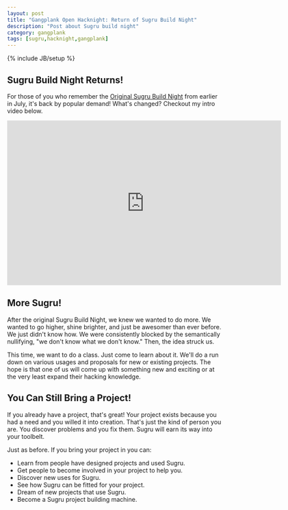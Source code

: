 ```yaml
---
layout: post
title: "Gangplank Open Hacknight: Return of Sugru Build Night"
description: "Post about Sugru build night"
category: gangplank
tags: [sugru,hacknight,gangplank]
---
```

{% include JB/setup %}

<!-- Place this tag where you want the widget to render. -->
<div><div class="g-post" data-href="https://plus.google.com/111951403234494220528/posts/a22rA1ZZGki"></div></div>

## Sugru Build Night Returns!

For those of you who remember the [Original Sugru Build Night](/gangplank/2013/07/30/gangplank-open-hacknight-sugru-build-night/) from
earlier in July, it's back by popular demand! What's changed? Checkout my intro video below.

<embed width="640" height="385" allowfullscreen="false" quality="high"
name="movie_player" id="movie_player" style=""
src="http://www.youtube.com/v/4lxGdnWn2Ic?hd=1&showinfo=0&amp;enablejsapi=1&amp;et=OEgsToPDskJni4UfFH3f0WbK6L_15ohf&amp;hl=en_US&amp;fs=1"
type="application/x-shockwave-flash" />

## More Sugru!

After the original Sugru Build Night, we knew we wanted to do more. We
wanted to go higher, shine brighter, and just be awesomer than ever
before. We just didn't know how. We were consistently blocked by the
semantically nullifying, "we don't know what we don't know." Then, the
idea struck us.

This time, we want to do a class. Just come to learn about it. We'll
do a run down on various usages and proposals for new or existing
projects. The hope is that one of us will come up with something new
and exciting or at the very least expand their hacking knowledge.

## You Can Still Bring a Project!

If you already have a project, that's great!  Your project exists
because you had a need and you willed it into creation. That's just
the kind of person you are. You discover problems and you fix
them. Sugru will earn its way into your toolbelt. 

Just as before. If you bring your project in you can:

* Learn from people have designed projects and used Sugru.
* Get people to become involved in your project to help you.
* Discover new uses for Sugru.
* See how Sugru can be fitted for your project.
* Dream of new projects that use Sugru.
* Become a Sugru project building machine.
